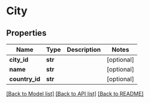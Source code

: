 # City

## Properties
Name | Type | Description | Notes
------------ | ------------- | ------------- | -------------
**city_id** | **str** |  | [optional] 
**name** | **str** |  | [optional] 
**country_id** | **str** |  | [optional] 

[[Back to Model list]](../README.md#documentation-for-models) [[Back to API list]](../README.md#documentation-for-api-endpoints) [[Back to README]](../README.md)

